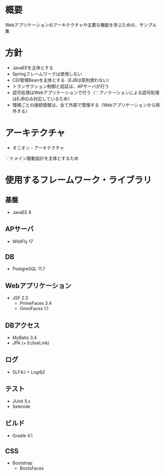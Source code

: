 # 概要
Webアプリケーションのアーキテクチャや主要な機能を学ぶための、サンプル集

# 方針
* JavaEEを主体とする
* Springフレームワークは使用しない
* CDI管理Beanを主体とする（EJBは原則使わない）
* トランザクション制御と認証は、APサーバが行う
* 認可処理はWebアプリケーションで行う（∵アノテーションによる認可処理はEJBのみ対応しているため）
* 環境ごとの接続情報は、全て外部で管理する（Webアプリケーションから除外する）

# アーキテクチャ
* オニオン・アーキテクチャ

∵ドメイン駆動設計を主体とするため

# 使用するフレームワーク・ライブラリ
## 基盤
* JavaEE 8

## APサーバ
* WildFly 17

## DB
* PostgreSQL 11.7

## Webアプリケーション
* JSF 2.3
  * PrimeFaces 3.4
  * OmniFaces 1.1

## DBアクセス
* MyBatis 3.4
* JPA (+ EcliseLink)

## ログ
* SLF4J + Log4j2

## テスト
* JUnit 5.x
* Selenide

## ビルド
* Gradle 4.1

## CSS
* Bootstrap
  * BootsFaces
